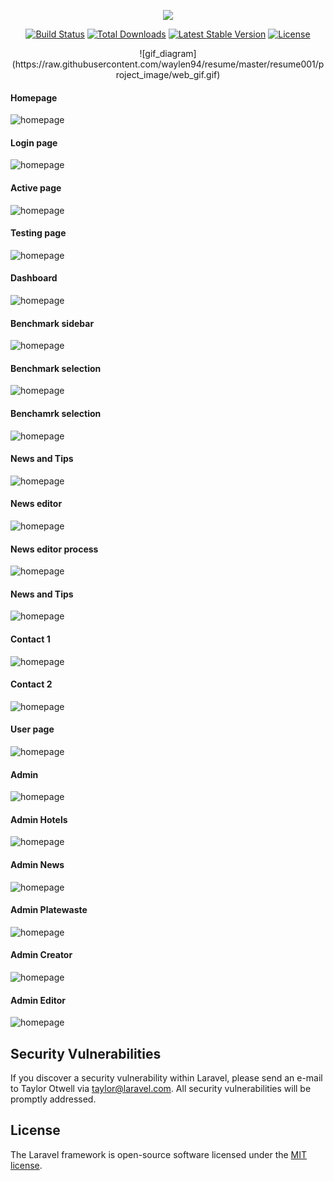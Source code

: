 <p align="center"><img src="https://laravel.com/assets/img/components/logo-laravel.svg"></p>

<p align="center">
<a href="https://travis-ci.org/laravel/framework"><img src="https://travis-ci.org/laravel/framework.svg" alt="Build Status"></a>
<a href="https://packagist.org/packages/laravel/framework"><img src="https://poser.pugx.org/laravel/framework/d/total.svg" alt="Total Downloads"></a>
<a href="https://packagist.org/packages/laravel/framework"><img src="https://poser.pugx.org/laravel/framework/v/stable.svg" alt="Latest Stable Version"></a>
<a href="https://packagist.org/packages/laravel/framework"><img src="https://poser.pugx.org/laravel/framework/license.svg" alt="License"></a>
</p>

<p align="center">![gif_diagram](https://raw.githubusercontent.com/waylen94/resume/master/resume001/project_image/web_gif.gif)</p>

#### Homepage
![homepage](https://raw.githubusercontent.com/waylen94/resume/master/resume001/project_image/Home_page.png)

#### Login page
![homepage](https://raw.githubusercontent.com/waylen94/resume/master/resume001/project_image/Login_page.png)

#### Active page
![homepage](https://raw.githubusercontent.com/waylen94/resume/master/resume001/project_image/Active_page.png)

#### Testing page
![homepage](https://raw.githubusercontent.com/waylen94/resume/master/resume001/project_image/Testing_page.png)

#### Dashboard 
![homepage](https://raw.githubusercontent.com/waylen94/resume/master/resume001/project_image/Dashboard.png)

#### Benchmark sidebar
![homepage](https://raw.githubusercontent.com/waylen94/resume/master/resume001/project_image/Benchmark_sidebar.png)

#### Benchmark selection
![homepage](https://raw.githubusercontent.com/waylen94/resume/master/resume001/project_image/Benchmark_selection.png)

#### Benchamrk selection
![homepage](https://raw.githubusercontent.com/waylen94/resume/master/resume001/project_image/Benchmark_selection-2.png)

#### News and Tips
![homepage](https://raw.githubusercontent.com/waylen94/resume/master/resume001/project_image/News_tips.png)

#### News editor
![homepage](https://raw.githubusercontent.com/waylen94/resume/master/resume001/project_image/News_editor.png)

#### News editor process
![homepage](https://raw.githubusercontent.com/waylen94/resume/master/resume001/project_image/News_editor_procedure.png)

#### News and Tips
![homepage](https://raw.githubusercontent.com/waylen94/resume/master/resume001/project_image/News_display.png)

#### Contact 1
![homepage](https://raw.githubusercontent.com/waylen94/resume/master/resume001/project_image/Contact.png)

#### Contact 2
![homepage](https://raw.githubusercontent.com/waylen94/resume/master/resume001/project_image/Contact2.png)

#### User page
![homepage](https://raw.githubusercontent.com/waylen94/resume/master/resume001/project_image/User_page.png)

#### Admin
![homepage](https://raw.githubusercontent.com/waylen94/resume/master/resume001/project_image/Admin.png)

#### Admin Hotels
![homepage](https://raw.githubusercontent.com/waylen94/resume/master/resume001/project_image/Admin_hotel.png)

#### Admin News
![homepage](https://raw.githubusercontent.com/waylen94/resume/master/resume001/project_image/Admin_news.png)

#### Admin Platewaste
![homepage](https://raw.githubusercontent.com/waylen94/resume/master/resume001/project_image/Admin_platewaste.png)

#### Admin Creator
![homepage](https://raw.githubusercontent.com/waylen94/resume/master/resume001/project_image/Admin_creator.png)

#### Admin Editor
![homepage](https://raw.githubusercontent.com/waylen94/resume/master/resume001/project_image/Admin_editor.png)



## Security Vulnerabilities

If you discover a security vulnerability within Laravel, please send an e-mail to Taylor Otwell via [taylor@laravel.com](mailto:taylor@laravel.com). All security vulnerabilities will be promptly addressed.

## License

The Laravel framework is open-source software licensed under the [MIT license](https://opensource.org/licenses/MIT).
